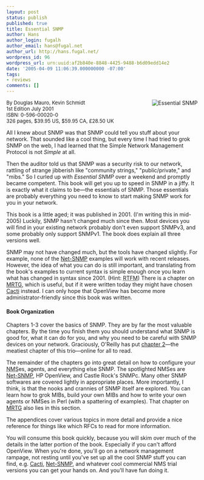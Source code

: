 ```yaml
---
layout: post
status: publish
published: true
title: Essential SNMP
author: Hans
author_login: fugalh
author_email: hans@fugal.net
author_url: http://hans.fugal.net/
wordpress_id: 96
wordpress_url: urn:uuid:af2b840e-8848-4425-9488-b6d09edd14e2
date: '2005-04-09 11:06:39.000000000 -07:00'
tags:
- reviews
comments: []
---
```

<p><a href="http://www.oreilly.com/catalog/esnmp/"><img src="http://www.oreilly.com/catalog/covers/esnmp.s.gif" alt="Essential
SNMP" align='right'/></a> </p>

<p style="font-size: small">
By Douglas Mauro, Kevin Schmidt<br/>
1st Edition July 2001<br/>
ISBN: 0-596-00020-0<br/>
326 pages, $39.95 US, $59.95 CA, &pound;28.50 UK
</p>

<p>All I knew about SNMP was that
SNMP could tell you stuff about your network.  That sounded like a cool thing,
but every time I had tried to grok SNMP on the web, I had learned that the
Simple Network Management Protocol is not <em>Simple</em> at all.</p>

<p>Then the auditor told us that SNMP was a security risk to our network, rattling
of strange jibberish like "community strings," "public/private," and "mibs." So
I curled up with <em>Essential SNMP</em> over a weekend and promptly became
competent.  This book will get you up to speed in SNMP in a jiffy. It is
exactly what it claims to be&mdash;the essentials of SNMP. Those essentials are
probably everything you need to know to start making SNMP work for you in your
network.</p>

<p>This book is a little aged; it was published in 2001. (I'm writing this in
mid-2005) Luckily, SNMP hasn't changed much since then. Most devices you will
find in your existing network probably don't even support SNMPv3, and some
probably only support SNMPv1. The book does explain all three versions well. </p>

<p>SNMP may not have changed much, but the tools have changed slightly. For
example, none of the <a href="http://net-snmp.sf.net/">Net-SNMP</a> examples will work with recent releases.
However, the idea of what you can do is still important, and translating from
the book's examples to current syntax is simple enough once you learn what has
changed in syntax since 2001. (Hint: <acronym title="Read the fine
manual">RTFM</acronym>) There is a chapter on <a href="http://people.ee.ethz.ch/~oetiker/webtools/mrtg/">MRTG</a>, which is useful, but if
it were written today they might have chosen <a href="http://www.cacti.net/">Cacti</a> instead. I can only hope
that OpenView has become more administrator-friendly since this book was
written.</p>

<h4>Book Organization</h4>

<p>Chapters 1-3 cover the basics of SNMP. They are by far the most valuable
chapters. By the time you finish them you should understand what SNMP is good
for, what it can do for you, and why you need to be careful with SNMP devices
on your network. Graciously, O'Reilly has put <a href="http://www.oreilly.com/catalog/esnmp/chapter/ch02.html">chapter
2</a>&mdash;the meatiest
chapter of this trio&mdash;online for all to read.</p>

<p>The remainder of the chapters go into great detail on how to configure your
<acronym title="network management station">NMS</acronym>es, agents, and
everything else SNMP. The spotlighted NMSes are <a href="http://net-snmp.sf.net/">Net-SNMP</a>, HP
OpenView, and Castle Rock's SNMPc. Many other SNMP softwares are covered
lightly in appropriate places. More importantly, I think, is that the nooks and
crannies of SNMP itself are explored. You can learn how to grok MIBs, build
your own MIBs and how to write your own agents or NMSes in Perl (with a
spattering of examples). That chapter on <a href="http://people.ee.ethz.ch/~oetiker/webtools/mrtg/">MRTG</a> also lies in this section.</p>

<p>The appendices cover various topics in more detail and provide a nice reference
for things like which RFCs to read for more information.</p>

<p>You will consume this book quickly, because you will skim over much of the
details in the latter portion of the book. Especially if you can't afford
OpenView. When you're done, you'll go on a network management rampage, not
resting until you've set up all the cool SNMP stuff you can find, e.g.
<a href="http://www.cacti.net/">Cacti</a>, <a href="http://net-snmp.sf.net/">Net-SNMP</a>, and whatever cool commercial NMS trial versions you
can get your hands on. And you'll have fun doing it.</p>
